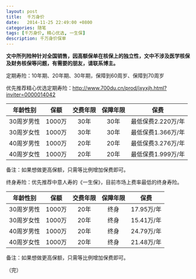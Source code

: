 ```yaml
---
layout: post
title:  千万身价
date:   2014-11-25 22:49:00 +0800
categories: 随笔
tags: [千万身价, 精心优选, 一生保]
description: 千万身价保单
---
```


**文中所列险种针对全国销售，因高额保单在核保上的独立性，文中不涉及医学核保及财务核保等问题，有需要的朋友，请联系博主。**

定期寿险：10年期、20年期、30年期，保障到60周岁、保障到70周岁

优先推荐精心优选定期寿险：http://www.700du.cn/prod/jxyxjh.html?inviter=0000014042

|年龄性别|保额|交费年限|保障年限|保费|
|:-:|:-:|:-:|:-:|:-:|
|30周岁男性|1000万|30年|30年|最低保费2.220万/年|
|30周岁女性|1000万|30年|30年|最低保费1.366万/年|
|40周岁男性|1000万|20年|20年|最低保费3.276万/年|
|40周岁女性|1000万|20年|20年|最低保费1.999万/年|

备注：如果想做更高保额，只需等比例增加保费即可。

终身寿险：优先推荐中意人寿的《一生保》，目前市场上费率最低的终身寿险。

|年龄性别|保额|交费年限|保障年限|保费|
|:-:|:-:|:-:|:-:|:-:|
|30周岁男性|1000万|20年|终身|17.95万/年|
|30周岁女性|1000万|20年|终身|15.41万/年|
|40周岁男性|1000万|20年|终身|24.79万/年|
|40周岁女性|1000万|20年|终身|21.48万/年|

备注：如果想做更高保额，只需等比例增加保费即可。

（完）
